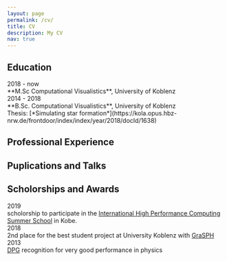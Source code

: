 ```yaml
---
layout: page
permalink: /cv/
title: CV
description: My CV
nav: true
---
```


## Education

<div class="row">
<div class="col-md-2">
2018 - now
</div>
<div class="col-10">
**M.Sc Computational Visualistics**, University of Koblenz
</div>
</div>

<div class="row">
<div class="col-md-2">
2014 - 2018
</div>
<div class="col-10">
**B.Sc. Computational Visualistics**, University of Koblenz<br>
Thesis: [*Simulating star formation*](https://kola.opus.hbz-nrw.de/frontdoor/index/index/year/2018/docId/1638) 
</div>
</div>


## Professional Experience

## Puplications and Talks

## Scholorships and Awards

<div class="row">
    <div class="col-md-1">
        2019
    </div>
    <div class="col-11">
        scholorship to participate in the <a href="http://www.ihpcss.org/">International High Performance Computing Summer School</A> in Kobe.
    </div>
</div>

<div class="row">
    <div class="col-1">
        2018
    </div>
    <div class="col-md-11">
        2nd place for the best student project at University Koblenz with <a href="/projects/GraSPH/">GraSPH</a> 
    </div>
</div>

<div class="row">
    <div class="col-md-1">
        2013
    </div>
    <div class="col-md-11">
        <a href="https://en.wikipedia.org/wiki/German_Physical_Society">DPG</a> recognition for very good performance in physics
    </div>
</div>
